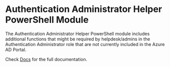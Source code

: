# Authentication Administrator Helper PowerShell Module

The Authentication Administrator Helper PowerShell module includes additional functions that might be required by helpdesk/admins in the Authentication 
Administrator role that are not currently included in the Azure AD Portal.

Check [Docs](./docs/AuthAdmin-UserGuide.md) for the full documentation.